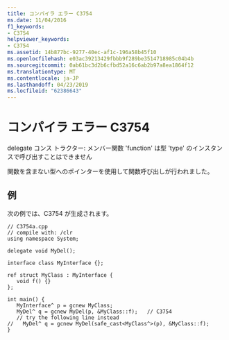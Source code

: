 ```yaml
---
title: コンパイラ エラー C3754
ms.date: 11/04/2016
f1_keywords:
- C3754
helpviewer_keywords:
- C3754
ms.assetid: 14b877bc-9277-40ec-af1c-196a58b45f10
ms.openlocfilehash: e03ac39213429fbbb9f289be3514718985c04b4b
ms.sourcegitcommit: 0ab61bc3d2b6cfbd52a16c6ab2b97a8ea1864f12
ms.translationtype: MT
ms.contentlocale: ja-JP
ms.lasthandoff: 04/23/2019
ms.locfileid: "62386643"
---
```

# <a name="compiler-error-c3754"></a>コンパイラ エラー C3754

delegate コンス トラクター: メンバー関数 'function' は型 'type' のインスタンスで呼び出すことはできません

関数を含まない型へのポインターを使用して関数呼び出しが行われました。

## <a name="example"></a>例

次の例では、C3754 が生成されます。

```
// C3754a.cpp
// compile with: /clr
using namespace System;

delegate void MyDel();

interface class MyInterface {};

ref struct MyClass : MyInterface {
   void f() {}
};

int main() {
   MyInterface^ p = gcnew MyClass;
   MyDel^ q = gcnew MyDel(p, &MyClass::f);   // C3754
   // try the following line instead
//   MyDel^ q = gcnew MyDel(safe_cast<MyClass^>(p), &MyClass::f);
}
```
